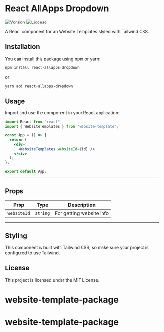 # React AllApps Dropdown

![Version](https://img.shields.io/badge/version-1.0.8-blue.svg)
![License](https://img.shields.io/badge/license-MIT-green.svg)

A React component for an Website Templates styled with Tailwind CSS.

## Installation

You can install this package using npm or yarn:

```sh
npm install react-allapps-dropdown
```

or

```sh
yarn add react-allapps-dropdown
```

## Usage

Import and use the component in your React application:

```jsx
import React from "react";
import { WebsiteTemplates } from "website-template";

const App = () => {
  return (
    <div>
      <WebsiteTemplates websiteId={id} />
    </div>
  );
};

export default App;
```

---

## Props

| Prop        | Type     | Description              |
| ----------- | -------- | ------------------------ |
| `websiteId` | `string` | For getting website info |

---

## Styling

This component is built with Tailwind CSS, so make sure your project is configured to use Tailwind.

## License

This project is licensed under the MIT License.

# website-template-package

# website-template-package
